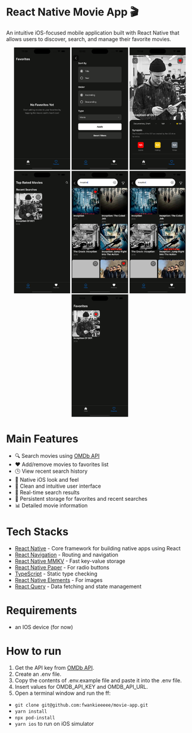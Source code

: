 # React Native Movie App 🎬

An intuitive iOS-focused mobile application built with React Native that allows users to discover, search, and manage their favorite movies.

<p align="center">
  <img width="30%" height="50%" src="https://github.com/fwankieeeee/movie-app/blob/main/src/screenshots/empty-favorites.png" />
  <img width="30%" height="50%" src="https://github.com/fwankieeeee/movie-app/blob/main/src/screenshots/filters.png" />
  <img width="30%" height="50%" src="https://github.com/fwankieeeee/movie-app/blob/main/src/screenshots/movie-details.png" />
  <img width="30%" height="50%" src="https://github.com/fwankieeeee/movie-app/blob/main/src/screenshots/recent-searches.png" />
  <img width="30%" height="50%" src="https://github.com/fwankieeeee/movie-app/blob/main/src/screenshots/search-results-with-favorites.png" />
  <img width="30%" height="50%" src="https://github.com/fwankieeeee/movie-app/blob/main/src/screenshots/search-results.png" />
  <img width="30%" height="50%" src="https://github.com/fwankieeeee/movie-app/blob/main/src/screenshots/with-favorites.png" />
</p>

# Main Features
- 🔍 Search movies using [OMDb API](https://www.omdbapi.com/)
- ❤️ Add/remove movies to favorites list
- 🕒 View recent search history
- 📱 Native iOS look and feel
- 🎨 Clean and intuitive user interface
- 🔄 Real-time search results
- 💾 Persistent storage for favorites and recent searches
- 📊 Detailed movie information


# Tech Stacks
- [React Native](https://reactnative.dev/) - Core framework for building native apps using React
- [React Navigation](https://reactnavigation.org/) - Routing and navigation
- [React Native MMKV](https://github.com/mrousavy/react-native-mmkv) - Fast key-value storage
- [React Native Paper](https://callstack.github.io/react-native-paper/) - For radio buttons
- [TypeScript](https://www.typescriptlang.org/) - Static type checking
- [React Native Elements](https://reactnativeelements.com/) - For images
- [React Query](https://tanstack.com/query/latest) - Data fetching and state management

# Requirements
- an IOS device (for now)

# How to run
1. Get the API key from [OMDb API](https://www.omdbapi.com/).
2. Create an .env file.
3. Copy the contents of .env.example file and paste it into the .env file.
5. Insert values for OMDB_API_KEY and OMDB_API_URL.
4. Open a terminal window and run the ff:
- `git clone git@github.com:fwankieeeee/movie-app.git`
- `yarn install`
- `npx pod-install`
- `yarn ios` to run on iOS simulator
